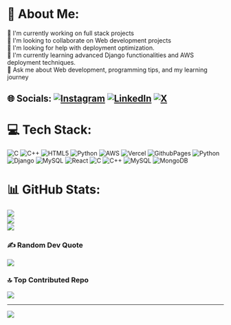 # 💫 About Me:
🎥 I'm currently working on full stack projects<br>🕺 I'm looking to collaborate on Web development projects<br>🤝 I'm looking for help with deployment optimization.<br>🌱 I'm currently learning advanced Django functionalities and AWS deployment techniques.<br>💬 Ask me about Web development, programming tips, and my learning journey


## 🌐 Socials: [![Instagram](https://img.shields.io/badge/Instagram-%23E4405F.svg?logo=Instagram&logoColor=white)](https://instagram.com/your_shadow047) [![LinkedIn](https://img.shields.io/badge/LinkedIn-%230077B5.svg?logo=linkedin&logoColor=white)](https://linkedin.com/in/bhaumik-jangid) [![X](https://img.shields.io/badge/X-black.svg?logo=X&logoColor=white)](https://x.com/BhaumikJangid) 

# 💻 Tech Stack:
![C](https://img.shields.io/badge/c-%2300599C.svg?style=for-the-badge&logo=c&logoColor=white) ![C++](https://img.shields.io/badge/c++-%2300599C.svg?style=for-the-badge&logo=c%2B%2B&logoColor=white) ![HTML5](https://img.shields.io/badge/html5-%23E34F26.svg?style=for-the-badge&logo=html5&logoColor=white) ![Python](https://img.shields.io/badge/python-3670A0?style=for-the-badge&logo=python&logoColor=ffdd54) ![AWS](https://img.shields.io/badge/AWS-%23FF9900.svg?style=for-the-badge&logo=amazon-aws&logoColor=white) ![Vercel](https://img.shields.io/badge/vercel-%23000000.svg?style=for-the-badge&logo=vercel&logoColor=white) ![GithubPages](https://img.shields.io/badge/github%20pages-121013?style=for-the-badge&logo=github&logoColor=white) ![Python](https://img.shields.io/badge/python-3670A0?style=for-the-badge&logo=python&logoColor=ffdd54) ![Django](https://img.shields.io/badge/django-%23092E20.svg?style=for-the-badge&logo=django&logoColor=white) ![MySQL](https://img.shields.io/badge/mysql-4479A1.svg?style=for-the-badge&logo=mysql&logoColor=white) ![React](https://img.shields.io/badge/react-%2320232a.svg?style=for-the-badge&logo=react&logoColor=%2361DAFB) ![C](https://img.shields.io/badge/c-%2300599C.svg?style=for-the-badge&logo=c&logoColor=white) ![C++](https://img.shields.io/badge/c++-%2300599C.svg?style=for-the-badge&logo=c%2B%2B&logoColor=white) ![MySQL](https://img.shields.io/badge/mysql-4479A1.svg?style=for-the-badge&logo=mysql&logoColor=white) ![MongoDB](https://img.shields.io/badge/MongoDB-%234ea94b.svg?style=for-the-badge&logo=mongodb&logoColor=white)
# 📊 GitHub Stats:
![](https://github-readme-stats.vercel.app/api?username=Bhaumik-jangid&theme=dark&hide_border=true&include_all_commits=true&count_private=true)<br/>
![](https://github-readme-streak-stats.herokuapp.com/?user=Bhaumik-jangid&theme=dark&hide_border=true)<br/>
![](https://github-readme-stats.vercel.app/api/top-langs/?username=Bhaumik-jangid&theme=dark&hide_border=true&include_all_commits=true&count_private=true&layout=compact)

### ✍ Random Dev Quote
![](https://quotes-github-readme.vercel.app/api?type=vetical&theme=radical)

### 🔝 Top Contributed Repo
![](https://github-contributor-stats.vercel.app/api?username=Bhaumik-jangid&limit=5&theme=dark&combine_all_yearly_contributions=true)

---
[![](https://visitcount.itsvg.in/api?id=Bhaumik-jangid&icon=0&color=0)](https://visitcount.itsvg.in)

<!-- Proudly created with GPRM ( https://gprm.itsvg.in ) -->
